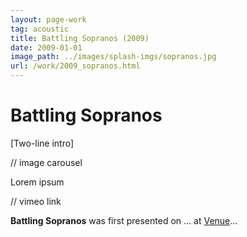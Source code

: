 ```yaml
---
layout: page-work
tag: acoustic
title: Battling Sopranos (2009)
date: 2009-01-01
image_path: ../images/splash-imgs/sopranos.jpg
url: /work/2009_sopranos.html
---
```

# Battling Sopranos

[Two-line intro]

// image carousel

Lorem ipsum

// vimeo link

**Battling Sopranos** was first presented on ... at [Venue](https://www.google.com)...
